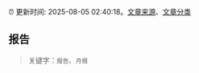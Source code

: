:alarm_clock: 更新时间: 2025-08-05 02:40:18。[文章来源](/README.md)、[文章分类](/TAGS.md)

## 报告


> 关键字：`报告`、`月报`



